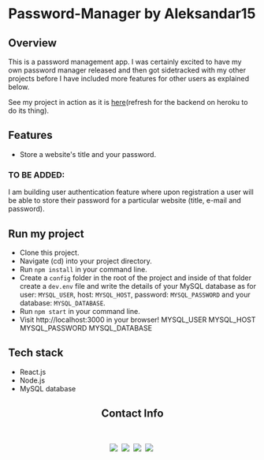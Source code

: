 # Password-Manager by Aleksandar15

## Overview

This is a password management app. I was certainly excited to have my own password manager released and then got sidetracked with my other projects before I have included more features for other users as explained below.


See my project in action as it is [here](https://alek-password-manager.netlify.app)(refresh for the backend on heroku to do its thing).

## Features

- Store a website's title and your password.
### TO BE ADDED:
I am building user authentication feature where upon registration a user will be able to store their password for a particular website (title, e-mail and password).

## Run my project

- Clone this project.
- Navigate (cd) into your project directory.
- Run `npm install` in your command line.
- Create a `config` folder in the root of the project and inside of that folder create a `dev.env` file and write the details of your MySQL database as for user: `MYSQL_USER`, host: `MYSQL_HOST`, password: `MYSQL_PASSWORD` and your database: `MYSQL_DATABASE`.
- Run `npm start` in your command line.
- Visit http://localhost:3000 in your browser!
MYSQL_USER
MYSQL_HOST
MYSQL_PASSWORD
MYSQL_DATABASE

## Tech stack
- React.js
- Node.js
- MySQL database

<h2 align='center'>Contact Info</h2>
<br/>
<p align='center'>
    <a href="https://instagram.com/aleksandarr15"><img src="https://img.shields.io/badge/instagram.com-@aleksandarr15-red?style=flat&logo=instagram"></a>&nbsp;
    <a href="mailto:aleksandarangelov15@hotmail.com"><img src="https://img.shields.io/badge/email-aleksandarangelov15@hotmail.com-black?style=flat&logo=gmail"></a>&nbsp;
    <a href="https://aleksandar15.github.io/portfolio"><img src="https://img.shields.io/badge/portfolio-aleksandar15.github.io-green?style=flat"></a>&nbsp;
    <a href="https://www.linkedin.com/in/aleksandar15"><img src="https://img.shields.io/badge/linkedin-aleksandar15.github.io-blue?style=flat&logo=linkedin"></a>&nbsp;
</p>
